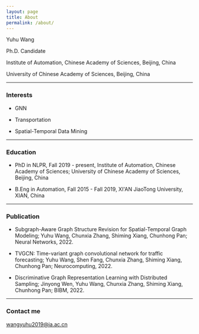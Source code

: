 ```yaml
---
layout: page
title: About
permalink: /about/
---
```


Yuhu Wang

Ph.D. Candidate

Institute of Automation, Chinese Academy of Sciences, Beijing, China

University of Chinese Academy of Sciences, Beijing, China

---

### Interests

* GNN

* Transportation

* Spatial-Temporal Data Mining

---

### Education

* PhD in NLPR, Fall 2019 - present, Institute of Automation, Chinese Academy of Sciences; University of Chinese Academy of Sciences, Beijing, China

* B.Eng in Automation, Fall 2015 - Fall 2019, XI'AN JiaoTong University, XIAN, China

---

### Publication

* Subgraph-Aware Graph Structure Revision for Spatial-Temporal Graph Modeling; Yuhu Wang, Chunxia Zhang, Shiming Xiang, Chunhong Pan; Neural Networks, 2022.

* TVGCN: Time-variant graph convolutional network for traffic forecasting; Yuhu Wang, Shen Fang, Chunxia Zhang, Shiming Xiang, Chunhong Pan; Neurocomputing, 2022.

* Discriminative Graph Representation Learning with Distributed Sampling; Jinyong Wen, Yuhu Wang, Chunxia Zhang, Shiming Xiang, Chunhong Pan; BIBM, 2022.

---

### Contact me

[wangyuhu2019@ia.ac.cn](mailto:wangyuhu2019@ia.ac.cn)

